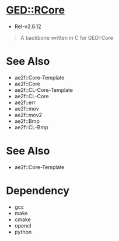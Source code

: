 # [GED::RCore](https://github.com/yuisanae2f/GED_RCore)
- Rel-v2.6.12

> A backbone written in C for GED::Core

# See Also
- ae2f::Core-Template
- ae2f::Core
- ae2f::CL-Core-Template
- ae2f::CL-Core
- ae2f::err
- ae2f::mov
- ae2f::mov2
- ae2f::Bmp
- ae2f::CL-Bmp

# See Also
- ae2f::Core-Template

# Dependency
- gcc
- make
- cmake
- opencl
- python
